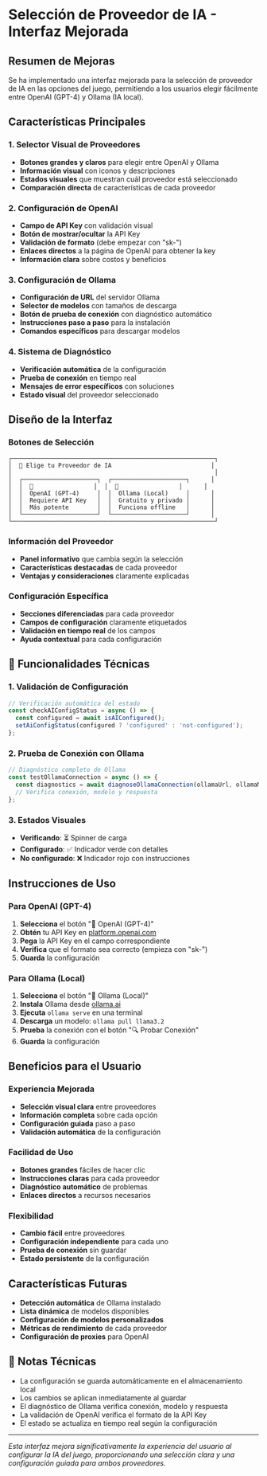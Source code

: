 # Selección de Proveedor de IA - Interfaz Mejorada

##  Resumen de Mejoras

Se ha implementado una interfaz mejorada para la selección de proveedor de IA en las opciones del juego, permitiendo a los usuarios elegir fácilmente entre OpenAI (GPT-4) y Ollama (IA local).

## Características Principales

### 1. **Selector Visual de Proveedores**
- **Botones grandes y claros** para elegir entre OpenAI y Ollama
- **Información visual** con iconos y descripciones
- **Estados visuales** que muestran cuál proveedor está seleccionado
- **Comparación directa** de características de cada proveedor

### 2. **Configuración de OpenAI**
- **Campo de API Key** con validación visual
- **Botón de mostrar/ocultar** la API Key
- **Validación de formato** (debe empezar con "sk-")
- **Enlaces directos** a la página de OpenAI para obtener la key
- **Información clara** sobre costos y beneficios

### 3. **Configuración de Ollama**
- **Configuración de URL** del servidor Ollama
- **Selector de modelos** con tamaños de descarga
- **Botón de prueba de conexión** con diagnóstico automático
- **Instrucciones paso a paso** para la instalación
- **Comandos específicos** para descargar modelos

### 4. **Sistema de Diagnóstico**
- **Verificación automática** de la configuración
- **Prueba de conexión** en tiempo real
- **Mensajes de error específicos** con soluciones
- **Estado visual** del proveedor seleccionado

## Diseño de la Interfaz

### Botones de Selección
```
┌─────────────────────────────────────────────────────────┐
│  🤖 Elige tu Proveedor de IA                            │
│                                                         │
│  ┌─────────────────────┐  ┌─────────────────────┐      │
│  │  🔑                 │  │  🦙                 │      │
│  │  OpenAI (GPT-4)     │  │  Ollama (Local)     │      │
│  │  Requiere API Key   │  │  Gratuito y privado │      │
│  │  Más potente        │  │  Funciona offline   │      │
│  └─────────────────────┘  └─────────────────────┘      │
└─────────────────────────────────────────────────────────┘
```

### Información del Proveedor
- **Panel informativo** que cambia según la selección
- **Características destacadas** de cada proveedor
- **Ventajas y consideraciones** claramente explicadas

### Configuración Específica
- **Secciones diferenciadas** para cada proveedor
- **Campos de configuración** claramente etiquetados
- **Validación en tiempo real** de los campos
- **Ayuda contextual** para cada configuración

## 🔧 Funcionalidades Técnicas

### 1. **Validación de Configuración**
```javascript
// Verificación automática del estado
const checkAIConfigStatus = async () => {
  const configured = await isAIConfigured();
  setAiConfigStatus(configured ? 'configured' : 'not-configured');
};
```

### 2. **Prueba de Conexión con Ollama**
```javascript
// Diagnóstico completo de Ollama
const testOllamaConnection = async () => {
  const diagnostics = await diagnoseOllamaConnection(ollamaUrl, ollamaModel);
  // Verifica conexión, modelo y respuesta
};
```

### 3. **Estados Visuales**
- **Verificando**: ⏳ Spinner de carga
- **Configurado**: ✅ Indicador verde con detalles
- **No configurado**: ❌ Indicador rojo con instrucciones

## Instrucciones de Uso

### Para OpenAI (GPT-4)
1. **Selecciona** el botón "🔑 OpenAI (GPT-4)"
2. **Obtén** tu API Key en [platform.openai.com](https://platform.openai.com/api-keys)
3. **Pega** la API Key en el campo correspondiente
4. **Verifica** que el formato sea correcto (empieza con "sk-")
5. **Guarda** la configuración

### Para Ollama (Local)
1. **Selecciona** el botón "🦙 Ollama (Local)"
2. **Instala** Ollama desde [ollama.ai](https://ollama.ai)
3. **Ejecuta** `ollama serve` en una terminal
4. **Descarga** un modelo: `ollama pull llama3.2`
5. **Prueba** la conexión con el botón "🔍 Probar Conexión"
6. **Guarda** la configuración

## Beneficios para el Usuario

### Experiencia Mejorada
- **Selección visual clara** entre proveedores
- **Información completa** sobre cada opción
- **Configuración guiada** paso a paso
- **Validación automática** de la configuración

### Facilidad de Uso
- **Botones grandes** fáciles de hacer clic
- **Instrucciones claras** para cada proveedor
- **Diagnóstico automático** de problemas
- **Enlaces directos** a recursos necesarios

### Flexibilidad
- **Cambio fácil** entre proveedores
- **Configuración independiente** para cada uno
- **Prueba de conexión** sin guardar
- **Estado persistente** de la configuración

##  Características Futuras

- **Detección automática** de Ollama instalado
- **Lista dinámica** de modelos disponibles
- **Configuración de modelos personalizados**
- **Métricas de rendimiento** de cada proveedor
- **Configuración de proxies** para OpenAI

## 📝 Notas Técnicas

- La configuración se guarda automáticamente en el almacenamiento local
- Los cambios se aplican inmediatamente al guardar
- El diagnóstico de Ollama verifica conexión, modelo y respuesta
- La validación de OpenAI verifica el formato de la API Key
- El estado se actualiza en tiempo real según la configuración

---

*Esta interfaz mejora significativamente la experiencia del usuario al configurar la IA del juego, proporcionando una selección clara y una configuración guiada para ambos proveedores.*

